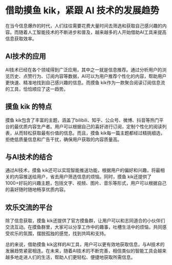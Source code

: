 # 借助摸鱼 kik，紧跟 AI 技术的发展趋势

在当今信息爆炸的时代，人们往往需要花费大量时间去筛选和获取自己感兴趣的内容。而随着人工智能技术的不断进步和普及，越来越多的人开始借助AI工具来提高信息获取效率。

## AI技术的应用

AI技术已经在各个领域得到广泛应用，其中之一就是信息推荐。通过分析用户的浏览历史、点赞行为、订阅内容等数据，AI可以为用户推荐个性化的内容，帮助用户更快速、精准地找到自己感兴趣的信息。而摸鱼 kik作为一款聚合阅读订阅信息流的工具，恰恰顺应了这一趋势。

## 摸鱼 kik 的特点

摸鱼 kik包含了丰富的主题，涵盖了bilibili、知乎、公众号、微博、抖音等热门平台的最优质内容生产者。用户可以根据自己的喜好进行订阅，定制个性化的阅读列表，从而轻松获取最有价值的信息。而且，摸鱼 kik每一篇主题都经过精挑细选，拒绝低质量信息和广告干扰，确保用户获取的内容质量高。

## 与AI技术的结合

通过AI技术，摸鱼 kik还可以实现智能推送功能，根据用户的偏好和兴趣，将最相关的内容推送给用户，省去用户筛选信息的烦恼。同时，摸鱼 kik还提供了1000+好玩的兴趣主题，包括文字、视频、图片、音乐等形式，用户可以根据自己的喜好随时随地畅享优质内容。

## 欢乐交流的平台

除了信息获取，摸鱼 kik还提供了官方摸鱼群，让用户可以和志同道合的小伙伴们交流互动。在摸鱼群里，大家可以分享工作中的趣事，吐槽生活中的烦恼，共同感受欢乐的氛围，摆脱孤独的感觉，找到共鸣和支持。

总的来说，借助摸鱼 kik这样的AI工具，用户可以更有效地获取信息，与AI技术的发展趋势紧密相连。在未来，随着AI技术的不断完善，相信类似的智能工具会越来越多地走进人们的生活，帮助人们更轻松、便捷地获取所需信息。

